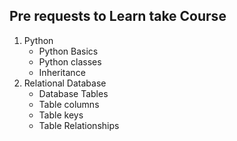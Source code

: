 ## Pre requests to Learn take Course

1. Python 
    - Python Basics
    - Python classes
    - Inheritance
1. Relational Database
    - Database Tables
    - Table columns
    - Table keys
    - Table Relationships